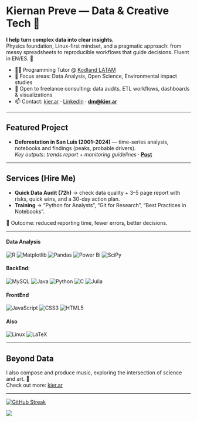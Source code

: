 # Kiernan Preve — Data & Creative Tech 👋

**I help turn complex data into clear insights.**  
Physics foundation, Linux-first mindset, and a pragmatic approach: from messy spreadsheets to reproducible workflows that guide decisions. Fluent in EN/ES. 🧭

- 👩‍🏫 Programming Tutor @ [Kodland LATAM](https://kodland.org/)  
- 🔭 Focus areas: Data Analysis, Open Science, Environmental impact studies  
- 🤝 Open to freelance consulting: data audits, ETL workflows, dashboards & visualizations  
- 📫 Contact: [kier.ar](https://kier.ar) · [LinkedIn](https://www.linkedin.com/in/kierprev/) · **dm@kier.ar**

---

## Featured Project
- **Deforestation in San Luis (2001–2024)** — time-series analysis, notebooks and findings (peaks, probable drivers).  
  _Key outputs: trends report + monitoring guidelines_ · **[Post]([https://kier.ar/deforestacion])**

---

## Services (Hire Me)
- **Quick Data Audit (72h)** → check data quality + 3–5 page report with risks, quick wins, and a 30-day action plan.  
- **Training** → “Python for Analysts”, “Git for Research”, “Best Practices in Notebooks”.

🎯 Outcome: reduced reporting time, fewer errors, better decisions.

---

#### Data Analysis
![R](https://img.shields.io/badge/r-%23276DC3.svg?style=for-the-badge&logo=r&logoColor=white)
 ![Matplotlib](https://img.shields.io/badge/Matplotlib-%23ffffff.svg?style=for-the-badge&logo=Matplotlib&logoColor=black)
 ![Pandas](https://img.shields.io/badge/pandas-%23150458.svg?style=for-the-badge&logo=pandas&logoColor=white)
 ![Power Bi](https://img.shields.io/badge/power_bi-F2C811?style=for-the-badge&logo=powerbi&logoColor=black)
 ![SciPy](https://img.shields.io/badge/SciPy-%230C55A5.svg?style=for-the-badge&logo=scipy&logoColor=%white)

#### BackEnd:
![MySQL](https://img.shields.io/badge/mysql-4479A1.svg?style=for-the-badge&logo=mysql&logoColor=white)
![Java](https://img.shields.io/badge/java-%23ED8B00.svg?style=for-the-badge&logo=openjdk&logoColor=white)
![Python](https://img.shields.io/badge/python-3670A0?style=for-the-badge&logo=python&logoColor=ffdd54)
![C](https://img.shields.io/badge/c-%2300599C.svg?style=for-the-badge&logo=c&logoColor=white)
![Julia](https://img.shields.io/badge/-Julia-9558B2?style=for-the-badge&logo=julia&logoColor=white)


#### FrontEnd
![JavaScript](https://img.shields.io/badge/javascript-%23323330.svg?style=for-the-badge&logo=javascript&logoColor=%23F7DF1E)
![CSS3](https://img.shields.io/badge/css3-%231572B6.svg?style=for-the-badge&logo=css3&logoColor=white)
![HTML5](https://img.shields.io/badge/html5-%23E34F26.svg?style=for-the-badge&logo=html5&logoColor=white)

#### Also
![Linux](https://img.shields.io/badge/Linux-FCC624?style=for-the-badge&logo=linux&logoColor=black)
![LaTeX](https://img.shields.io/badge/latex-%23008080.svg?style=for-the-badge&logo=latex&logoColor=white)

---

## Beyond Data
I also compose and produce music, exploring the intersection of science and art. 🎼  
Check out more: [kier.ar](https://kier.ar)

---


[![GitHub Streak](https://github-readme-streak-stats.herokuapp.com?user=KierPrev&theme=shadow-blue&hide_border=true&date_format=j%20M%5B%20Y%5D&card_width=300&hide_current_streak=true&hide_longest_streak=true)](https://git.io/streak-stats)


[![](https://visitcount.itsvg.in/api?id=KierPrev&label=visits&color=3&icon=0&pretty=true)](https://visitcount.itsvg.in)
